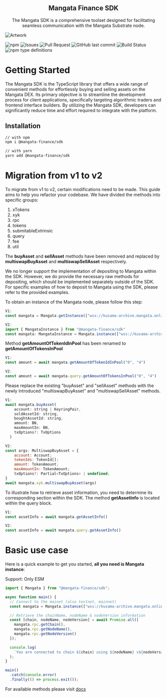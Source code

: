<h2 align="center">Mangata Finance SDK</h2>

<p align="center">
    The Mangata SDK is a comprehensive toolset designed for facilitating seamless communication with the Mangata Substrate node.
</p>

![Artwork](https://blog.mangata.finance/assets/posts/themis-cover.png)

![npm](https://img.shields.io/npm/v/%40mangata-finance%2Fsdk)
![Issues](https://img.shields.io/github/issues/mangata-finance/mangata-sdk)
![Pull Request](https://img.shields.io/github/issues-pr/mangata-finance/mangata-sdk)
![GitHub last commit](https://img.shields.io/github/last-commit/mangata-finance/mangata-sdk)
![Build Status](https://img.shields.io/endpoint.svg?url=https%3A%2F%2Factions-badge.atrox.dev%2Fmangata-finance%2Fmangata-sdk%2Fbadge%3Fref%3Ddevelop&style=flat)
![npm type definitions](https://img.shields.io/npm/types/%40mangata-finance%2Fsdk)

# Getting Started

The Mangata SDK is the TypeScript library that offers a wide range of convenient methods for effortlessly buying and selling assets on the Mangata DEX. Its primary objective is to streamline the development process for client applications, specifically targeting algorithmic traders and frontend interface builders. By utilizing the Mangata SDK, developers can significantly reduce time and effort required to integrate with the platform.

## Installation

```sh
// with npm
npm i @mangata-finance/sdk

// with yarn
yarn add @mangata-finance/sdk
```

# Migration from v1 to v2

To migrate from v1 to v2, certain modifications need to be made. This guide aims to help you refactor your codebase. We have divided the methods into specific groups:

1. xTokens
2. xyk
3. rpc
4. tokens
5. submitableExtrinsic
6. query
7. fee
8. util

The **buyAsset** and **sellAsset** methods have been removed and replaced by **multiswapBuyAsset** and **multiswapSellAsset** respectively.

We no longer support the implementation of depositing to Mangata within the SDK. However, we do provide the necessary raw methods for depositing, which should be implemented separately outside of the SDK. For specific examples of how to deposit to Mangata using the SDK, please refer to the provided examples.

To obtain an instance of the Mangata node, please follow this step:

```js
V1:
const mangata = Mangata.getInstance(["wss://kusama-archive.mangata.online"]);

V2:
import { MangataInstance } from "@mangata-finance/sdk"
const mangata: MangataInstance = Mangata.instance(["wss://kusama-archive.mangata.online"]);
```

Method **getAmountOfTokenIdInPool** has been renamed to **getAmountOfTokensInPool**

```js
V1:
const amount = await mangata.getAmountOfTokenIdInPool("0", "4")

V2:
const amount = await mangata.query.getAmountOfTokensInPool("0", "4")
```

Please replace the existing "buyAsset" and "sellAsset" methods with the newly introduced "multiswapBuyAsset" and "multiswapSellAsset" methods.

```js
V1:
await mangata.buyAsset(
    account: string | KeyringPair,
    soldAssetId: string,
    boughtAssetId: string,
    amount: BN,
    maxAmountIn: BN,
    txOptions?: TxOptions
  )

V2:
const args: MultiswapBuyAsset = {
    account: Account;
    tokenIds: TokenId[];
    amount: TokenAmount;
    maxAmountIn: TokenAmount;
    txOptions?: Partial<TxOptions> | undefined;
}
await mangata.xyk.multiswapBuyAsset(args)
```

To illustrate how to retrieve asset information, you need to determine its corresponding section within the SDK. The method **getAssetInfo** is located within the query block.

```js
V1:
const assetInfo = await mangata.getAssetInfo()

V2:
const assetInfo = await mangata.query.getAssetInfo()
```

# Basic use case

Here is a quick example to get you started, **all you need is Mangata instance**:

Support: Only ESM

```js
import { Mangata } from "@mangata-finance/sdk";

async function main() {
  // Connect to the mainet (also testnet, mainnet)
  const mangata = Mangata.instance(["wss://kusama-archive.mangata.online"]);

  // Retrieve the chainName, nodeName & nodeVersion information
  const [chain, nodeName, nodeVersion] = await Promise.all([
    mangata.rpc.getChain(),
    mangata.rpc.getNodeName(),
    mangata.rpc.getNodeVersion()
  ]);

  console.log(
    `You are connected to chain ${chain} using ${nodeName} v${nodeVersion}`
  );
}

main()
  .catch(console.error)
  .finally(() => process.exit());
```

For available methods please visit [docs](https://docs.mangata.finance/sdk/)

```

```
